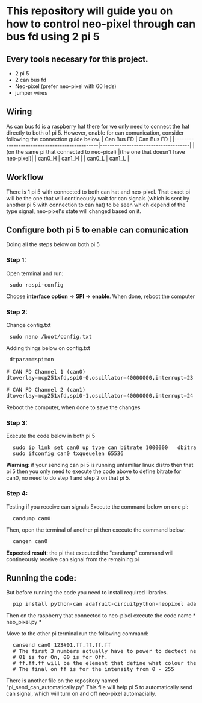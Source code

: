 # This repository will guide you on how to control neo-pixel through can bus fd using 2 pi 5

## Every tools necesary for this project.
+ 2 pi 5
+ 2 can bus fd
+ Neo-pixel (prefer neo-pixel with 60 leds)
+ jumper wires

## Wiring
As can bus fd is a raspberry hat there for we only need to connect the hat directly to both of pi 5.
However, enable for can comunication, consider following the connection guide below.
|                Can Bus FD                    |               Can Bus FD            |
|----------------------------------------------|-------------------------------------|
| (on the same pi that connected to neo-pixel) |(the one that doesn't have neo-pixel)| 
|                  can0_H                      |                can1_H               |
|                  can0_L                      |                can1_L               |

## Workflow
There is 1 pi 5 with connected to both can hat and neo-pixel. That exact pi will be the one that will contineously wait for can signals (which is sent by another pi 5 with connection to can hat) to be seen which depend of the type signal, neo-pixel's state will changed based on it.

## Configure both pi 5 to enable can comunication
Doing all the steps below on both pi 5
### Step 1: 
Open terminal and run:

<pre> sudo raspi-config </pre>

Choose **interface option** -> **SPI** -> **enable**.
When done, reboot the computer

### Step 2: 
Change config.txt
<pre> sudo nano /boot/config.txt </pre>

Adding things below on config.txt
<pre> dtparam=spi=on

# CAN FD Channel 1 (can0)
dtoverlay=mcp251xfd,spi0-0,oscillator=40000000,interrupt=23

# CAN FD Channel 2 (can1)
dtoverlay=mcp251xfd,spi0-1,oscillator=40000000,interrupt=24
</pre>

Reboot the computer, when done to save the changes

### Step 3:
Execute the code below in both pi 5
<pre>
  sudo ip link set can0 up type can bitrate 1000000   dbitrate 8000000 restart-ms 1000 berr-reporting on fd on
  sudo ifconfig can0 txqueuelen 65536
</pre>

**Warning**: if your sending can pi 5 is running unfamiliar linux distro then that pi 5 then you only need to execute the code above to define bitrate for can0, no need to do step 1 and step 2 on that pi 5.

### Step 4: 
Testing if you receive can signals
Execute the command below on one pi:
<pre>
  candump can0
</pre>
Then, open the terminal of another pi then execute the command below:
<pre>
  cangen can0
</pre>

**Expected result**: the pi that executed the "candump" command will contineously receive can signal from the remaining pi

## Running the code:
But before running the code you need to install required libraries.
<pre>
  pip install python-can adafruit-circuitpython-neopixel adafruit-blinka
</pre>
Then on the raspberry that connected to neo-pixel execute the code name * neo_pixel.py *

Move to the other pi terminal run the following command:
<pre>
  cansend can0 123#01.ff.ff.ff.ff
  # The first 3 numbers actually have to power to dectect neo-pixel behavior. 
  # 01 is for On, 00 is for Off.
  # ff.ff.ff will be the element that define what colour the neo-pixel will display
  # The final on ff is for the intensity from 0 - 255
</pre>

There is another file on the repository named "pi_send_can_automatically.py"
This file will help pi 5 to automatically send can signal, which will turn on and off neo-pixel automacially.
